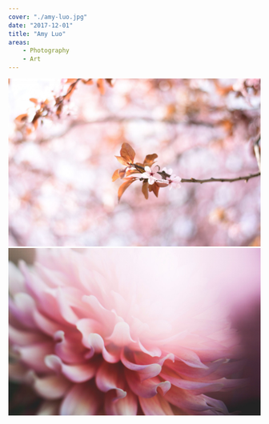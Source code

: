 ```yaml
---
cover: "./amy-luo.jpg"
date: "2017-12-01"
title: "Amy Luo"
areas:
    - Photography
    - Art
---
```


![](./andrea-natali.jpg)
![](./kari-shea.jpg)
